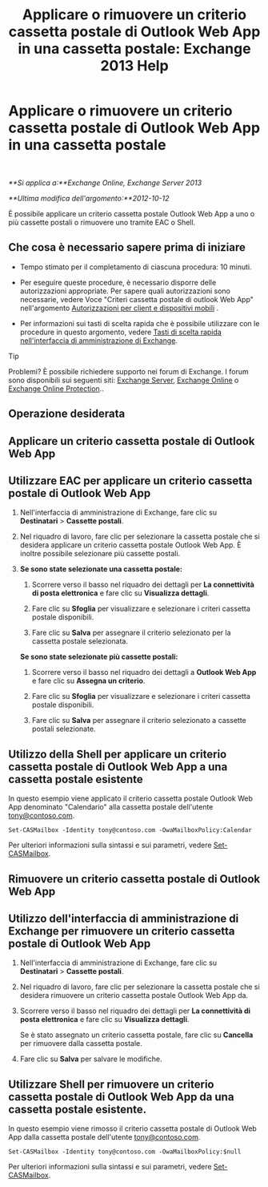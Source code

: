 ﻿---
title: 'Applicare o rimuovere un criterio cassetta postale di Outlook Web App in una cassetta postale: Exchange 2013 Help'
TOCTitle: Applicare o rimuovere un criterio cassetta postale di Outlook Web App in una cassetta postale
ms:assetid: 51d8e269-b0d5-4bc7-9b3d-0460871e54fa
ms:mtpsurl: https://technet.microsoft.com/it-it/library/Dd876884(v=EXCHG.150)
ms:contentKeyID: 50480595
ms.date: 05/22/2018
mtps_version: v=EXCHG.150
ms.translationtype: MT
---

# Applicare o rimuovere un criterio cassetta postale di Outlook Web App in una cassetta postale

 

_**Si applica a:**Exchange Online, Exchange Server 2013_

_**Ultima modifica dell'argomento:**2012-10-12_

È possibile applicare un criterio cassetta postale Outlook Web App a uno o più cassette postali o rimuovere uno tramite EAC o Shell.

## Che cosa è necessario sapere prima di iniziare

  - Tempo stimato per il completamento di ciascuna procedura: 10 minuti.

  - Per eseguire queste procedure, è necessario disporre delle autorizzazioni appropriate. Per sapere quali autorizzazioni sono necessarie, vedere Voce "Criteri cassetta postale di outlook Web App" nell'argomento [Autorizzazioni per client e dispositivi mobili](clients-and-mobile-devices-permissions-exchange-2013-help.md) .

  - Per informazioni sui tasti di scelta rapida che è possibile utilizzare con le procedure in questo argomento, vedere [Tasti di scelta rapida nell'interfaccia di amministrazione di Exchange](keyboard-shortcuts-in-the-exchange-admin-center-exchange-online-protection-help.md).


> [!TIP]
> Problemi? È possibile richiedere supporto nei forum di Exchange. I forum sono disponibili sui seguenti siti: <A href="https://go.microsoft.com/fwlink/p/?linkid=60612">Exchange Server</A>, <A href="https://go.microsoft.com/fwlink/p/?linkid=267542">Exchange Online</A> o <A href="https://go.microsoft.com/fwlink/p/?linkid=285351">Exchange Online Protection</A>..



## Operazione desiderata

## Applicare un criterio cassetta postale di Outlook Web App

## Utilizzare EAC per applicare un criterio cassetta postale di Outlook Web App

1.  Nell'interfaccia di amministrazione di Exchange, fare clic su **Destinatari** \> **Cassette postali**.

2.  Nel riquadro di lavoro, fare clic per selezionare la cassetta postale che si desidera applicare un criterio cassetta postale Outlook Web App. È inoltre possibile selezionare più cassette postali.

3.  **Se sono state selezionate una cassetta postale:**
    
    1.  Scorrere verso il basso nel riquadro dei dettagli per **La connettività di posta elettronica** e fare clic su **Visualizza dettagli**.
    
    2.  Fare clic su **Sfoglia** per visualizzare e selezionare i criteri cassetta postale disponibili.
    
    3.  Fare clic su **Salva** per assegnare il criterio selezionato per la cassetta postale selezionata.
    
    **Se sono state selezionate più cassette postali:**
    
    1.  Scorrere verso il basso nel riquadro dei dettagli a **Outlook Web App** e fare clic su **Assegna un criterio**.
    
    2.  Fare clic su **Sfoglia** per visualizzare e selezionare i criteri cassetta postale disponibili.
    
    3.  Fare clic su **Salva** per assegnare il criterio selezionato a cassette postali selezionate.

## Utilizzo della Shell per applicare un criterio cassetta postale di Outlook Web App a una cassetta postale esistente

In questo esempio viene applicato il criterio cassetta postale Outlook Web App denominato "Calendario" alla cassetta postale dell'utente tony@contoso.com.

    Set-CASMailbox -Identity tony@contoso.com -OwaMailboxPolicy:Calendar

Per ulteriori informazioni sulla sintassi e sui parametri, vedere [Set-CASMailbox](https://technet.microsoft.com/it-it/library/bb125264\(v=exchg.150\)).

## Rimuovere un criterio cassetta postale di Outlook Web App

## Utilizzo dell'interfaccia di amministrazione di Exchange per rimuovere un criterio cassetta postale di Outlook Web App

1.  Nell'interfaccia di amministrazione di Exchange, fare clic su **Destinatari** \> **Cassette postali**.

2.  Nel riquadro di lavoro, fare clic per selezionare la cassetta postale che si desidera rimuovere un criterio cassetta postale Outlook Web App da.

3.  Scorrere verso il basso nel riquadro dei dettagli per **La connettività di posta elettronica** e fare clic su **Visualizza dettagli**.
    
    Se è stato assegnato un criterio cassetta postale, fare clic su **Cancella** per rimuovere dalla cassetta postale.

4.  Fare clic su **Salva** per salvare le modifiche.

## Utilizzare Shell per rimuovere un criterio cassetta postale di Outlook Web App da una cassetta postale esistente.

In questo esempio viene rimosso il criterio cassetta postale di Outlook Web App dalla cassetta postale dell'utente tony@contoso.com.

    Set-CASMailbox -Identity tony@contoso.com -OwaMailboxPolicy:$null

Per ulteriori informazioni sulla sintassi e sui parametri, vedere [Set-CASMailbox](https://technet.microsoft.com/it-it/library/bb125264\(v=exchg.150\)).

